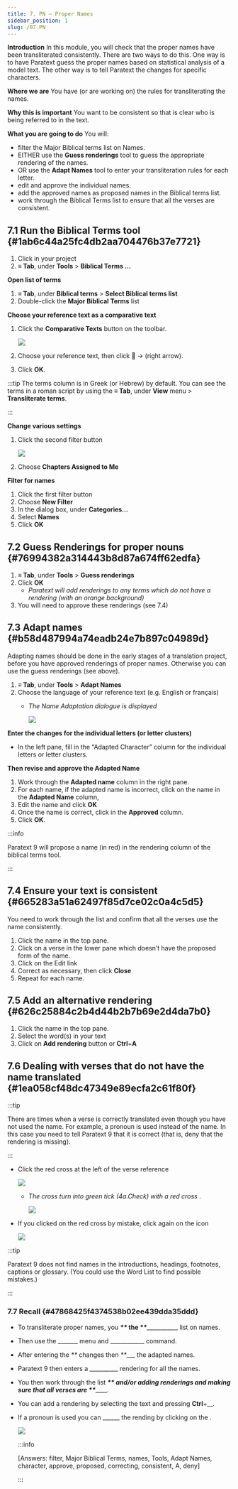 ```yaml
---
title: 7. PN – Proper Names
sidebar_position: 1
slug: /07.PN
---
```




**Introduction**
In this module, you will check that the proper names have been transliterated consistently. There are two ways to do this. One way is to have Paratext guess the proper names based on statistical analysis of a model text. The other way is to tell Paratext the changes for specific characters.


**Where we are**
You have (or are working on) the rules for transliterating the names.


**Why this is important**
You want to be consistent so that is clear who is being referred to in the text.


**What you are going to do**
You will:

- filter the Major Biblical terms list on Names.
- EITHER use the **Guess renderings** tool to guess the appropriate rendering of the names.
- OR use the **Adapt Names** tool to enter your transliteration rules for each letter.
- edit and approve the individual names.
- add the approved names as proposed names in the Biblical terms list.
- work through the Biblical Terms list to ensure that all the verses are consistent.

## 7.1 Run the Biblical Terms tool {#1ab6c44a25fc4db2aa704476b37e7721}

1. Click in your project
1. **≡ Tab**, under **Tools** &gt; **Biblical Terms …**

**Open list of terms**

1. **≡ Tab**, under **Biblical terms** &gt; **Select Biblical terms list**
1. Double-click the **Major Biblical Terms** list

**Choose your reference text as a comparative text**

1. Click the **Comparative Texts** button on the toolbar.

	![](/notion_imgs/570661182.png)

1. Choose your reference text, then click **** → (right arrow).
1. Click **OK**.

:::tip The terms column is in Greek (or Hebrew) by default. You can see the terms in a roman script by using the **≡ Tab**, under **View** menu &gt; **Transliterate terms**. 


:::


**Change various settings**

1. Click the second filter button

	![](/notion_imgs/1982983145.png)

1. Choose **Chapters Assigned to Me**

**Filter for names**

1. Click the first filter button
1. Choose **New Filter**
1. In the dialog box, under **Categories…**
1. Select **Names**
1. Click **OK**

## 7.2 Guess Renderings for proper nouns {#76994382a314443b8d87a674ff62edfa}

1. **≡ Tab**, under **Tools** &gt; **Guess renderings**
1. Click **OK**
	- _Paratext will add renderings to any terms which do not have a rendering (with an orange background)_
1. You will need to approve these renderings (see 7.4)

## 7.3 Adapt names {#b58d487994a74eadb24e7b897c04989d}


Adapting names should be done in the early stages of a translation project, before you have approved renderings of proper names. Otherwise you can use the guess renderings (see above).

1. **≡ Tab**, under **Tools** &gt; **Adapt Names**
1. Choose the language of your reference text (e.g. English or français)
	- _The Name Adaptation dialogue is displayed_

		![](/notion_imgs/994539435.png)


**Enter the changes for the individual letters (or letter clusters)**

- In the left pane, fill in the “Adapted Character” column for the individual letters or letter clusters.

**Then revise and approve the Adapted Name**

1. Work through the **Adapted name** column in the right pane.
1. For each name, if the adapted name is incorrect, click on the name in the **Adapted Name** column,
1. Edit the name and click **OK**
1. Once the name is correct, click in the **Approved** column.
1. Click **OK**.

:::info


Paratext 9 will propose a name (in red) in the rendering column of the biblical terms tool. 


:::


## 7.4 Ensure your text is consistent {#665283a51a62497f85d7ce02c0a4c5d5}


You need to work through the list and confirm that all the verses use the name consistently.

1. Click the name in the top pane.
1. Click on a verse in the lower pane which doesn’t have the proposed form of the name.
1. Click on the Edit link
1. Correct as necessary, then click **Close**
1. Repeat for each name.

## 7.5 Add an alternative rendering {#626c25884c2b4d44b2b7b69e2d4da7b0}

1. Click the name in the top pane.
1. Select the word(s) in your text
1. Click on **Add rendering** button or **Ctrl**+**A**

## 7.6 Dealing with verses that do not have the name translated {#1ea058cf48dc47349e89ecfa2c61f80f}


:::tip


There are times when a verse is correctly translated even though you have not used the name. For example, a pronoun is used instead of the name. In this case you need to tell Paratext 9 that it is correct (that is, deny that the rendering is missing). 


:::

- Click the red cross at the left of the verse reference

	![](/notion_imgs/1232517919.png)

	- _The cross turn into green tick (4a.Check) with a red cross_ .

		![](/notion_imgs/1361038144.png)

- If you clicked on the red cross by mistake, click again on the icon

	![](/notion_imgs/1361038144.png)


:::tip


Paratext 9 does not find names in the introductions, headings, footnotes, captions or glossary. (You could use the Word List to find possible mistakes.) 


:::


### 7.7 Recall {#47868425f4374538b02ee439dda35ddd}

- To transliterate proper names, you _____**_ the _**________________ list on names.
- Then use the _______ menu and ____________ command.
- After entering the _**_ changes then _**____ the adapted names.
- Paratext 9 then enters a __________ rendering for all the names.
- You then work through the list _____**__ and/or adding renderings and making sure that all verses are __**_________.
- You can add a rendering by selecting the text and pressing **Ctrl**+__.
- If a pronoun is used you can ______ the rending by clicking on the .

	![](/notion_imgs/1232517919.png)


	:::info


	[Answers: filter, Major Biblical Terms, names, Tools, Adapt Names, character, approve, proposed, correcting, consistent, A, deny] 


	:::

